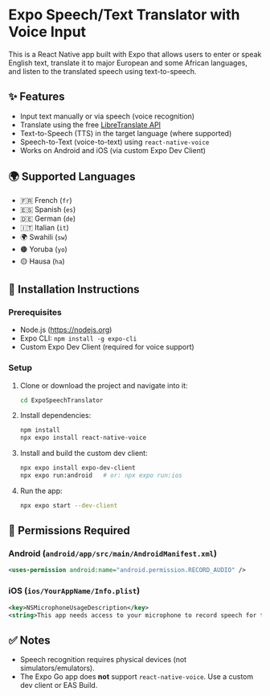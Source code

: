 # Expo Speech/Text Translator with Voice Input

This is a React Native app built with Expo that allows users to enter or speak English text, translate it to major European and some African languages, and listen to the translated speech using text-to-speech.

## ✨ Features

- Input text manually or via speech (voice recognition)
- Translate using the free [LibreTranslate API](https://libretranslate.com)
- Text-to-Speech (TTS) in the target language (where supported)
- Speech-to-Text (voice-to-text) using `react-native-voice`
- Works on Android and iOS (via custom Expo Dev Client)

## 🌍 Supported Languages

- 🇫🇷 French (`fr`)
- 🇪🇸 Spanish (`es`)
- 🇩🇪 German (`de`)
- 🇮🇹 Italian (`it`)
- 🌍 Swahili (`sw`)
- 🟤 Yoruba (`yo`)
- 🟡 Hausa (`ha`)

## 🚀 Installation Instructions

### Prerequisites

- Node.js (https://nodejs.org)
- Expo CLI: `npm install -g expo-cli`
- Custom Expo Dev Client (required for voice support)

### Setup

1. Clone or download the project and navigate into it:

   ```bash
   cd ExpoSpeechTranslator
   ```

2. Install dependencies:

   ```bash
   npm install
   npx expo install react-native-voice
   ```

3. Install and build the custom dev client:

   ```bash
   npx expo install expo-dev-client
   npx expo run:android   # or: npx expo run:ios
   ```

4. Run the app:

   ```bash
   npx expo start --dev-client
   ```

## 📱 Permissions Required

### Android (`android/app/src/main/AndroidManifest.xml`)

```xml
<uses-permission android:name="android.permission.RECORD_AUDIO" />
```

### iOS (`ios/YourAppName/Info.plist`)

```xml
<key>NSMicrophoneUsageDescription</key>
<string>This app needs access to your microphone to record speech for translation.</string>
```

## ✅ Notes

- Speech recognition requires physical devices (not simulators/emulators).
- The Expo Go app does **not** support `react-native-voice`. Use a custom dev client or EAS Build.
